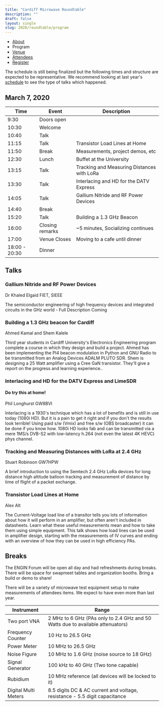 ```yaml
---
title: "Cardiff Microwave Roundtable"
description: ""
draft: false
layout: single
slug: 2020/roundtable/program
---
```


<div class="tabs is-centered">
    <ul>
        <li><a href="/events/2020/roundtable">About</a></li>
        <li class="is-active"><a>Program</a></li>
        <li><a href="/events/2020/roundtable/venue">Venue</a></li>
        <li><a href="/events/2020/roundtable/attendees">Attendees</a></li>
        <li><a href="/events/2020/roundtable/register">Register</a></li>
    </ul>
</div>

The schedule is still being finalized but the following times and structure are expected to be representative. We recommend looking at last year's [schedule](/events/2019/roundtable/program) to see the type of talks which happened.

## March 7, 2020

Time    | Event    | Description
--------|----------|---
9:30    | Doors open
10:30   | Welcome  
10:40   | Talk     | 
11:15   | Talk     | Transistor Load Lines at Home
11:50   | Break    | Measurements, project demos, etc
12:30   | Lunch    | Buffet at the University
13:15   | Talk     | Tracking and Measuring Distances with LoRa
13:30   | Talk     | Interlacing and HD for the DATV Express
14:05   | Talk     | Gallium Nitride and RF Power Devices
14:40   | Break    | 
15:20   | Talk     | Building a 1.3 GHz Beacon 
16:00   | Closing remarks | ~5 minutes, Socializing continues
17:00   | Venue Closes | Moving to a cafe until dinner
18:00 - 20:30 | Dinner

## Talks

### Gallium Nitride and RF Power Devices
Dr Khaled Elgaid FIET, SIEEE

The semiconductor engineering of high frequency devices and integrated circuits in the GHz world - Full Description Coming

### Building a 1.3 GHz beacon for Cardiff
Ahmed Kamal and Shem Kalele

Third year students in Cardiff University's Electronics Engineering program complete a course in which they design and build a project. Ahmed has been implementing the PI4 beacon modulation in Python and GNU Radio to be transmitted from an Analog Devices ADALM PLUTO SDR. Shem is designing a 25 Watt amplifier using a Cree GaN transistor. They'll give a report on the progress and learning experience..

### Interlacing and HD for the DATV Express and LimeSDR
#### Do try this at home!
Phil Longhurst GW8BVI

Interlacing is a 1930's technique which has a lot of benefits and is still in use today (1080i HD). But it is a pain to get it right and if you don't the results look terrible! Using paid s/w (Vmix) and free s/w (OBS broadcaster) it can be done if you know how. 1080i HD looks fab and can be transmitted via a mere 1MS/s DVB-S2 with low-latency h.264 (not even the latest 4K HEVC) phys channel.

### Tracking and Measuring Distances with LoRa at 2.4 GHz
Stuart Robinson GW7HPW

A brief introduction to using the Semtech 2.4 GHz LoRa devices for long distance high altitude balloon tracking and measurement of distance by time of flight of a packet exchange. 

### Transistor Load Lines at Home 
Alex Alt

The Current-Voltage load line of a transitor tells you lots of information about how it will perform in an amplifier, but often aren't included in datasheets. Learn what these useful measurements mean and how to take them using simple equipment. This talk shows how load lines can be used in amplifier design, starting with the measurements of IV curves and ending with an overview of how they can be used in high efficiency PAs.


## Breaks

The ENGIN Forum will be open all day and had refreshments during breaks. There will be space for swapmeet tables and organization booths. Bring a build or demo to share! 

There will be a variety of microwave test equipment setup to make measurements of attendees items. We expect to have even more than last year.

Instrument    | Range
--------------|------
Two port VNA |  2 MHz to 6 GHz (PAs only to 2.4 GHz and 50 Watts due to available attenuators)
Frequency Counter |  10 Hz to 26.5 GHz
Power Meter  | 10 MHz to 26.5 GHz
Noise Figure | 10 MHz to 1.6 GHz (noise source to 18 GHz)
Signal Generator | 100 kHz to 40 GHz (Two tone capable)
Rubidium | 10 MHz reference (all devices will be locked to it)
Digital Multi Meters | 8.5 digits DC & AC current and voltage, resistance - 5.5 digit capacitance

